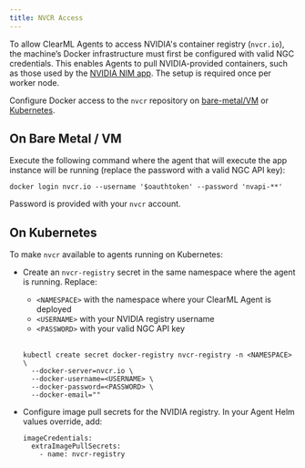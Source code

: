 ```yaml
---
title: NVCR Access
---
```


To allow ClearML Agents to access NVIDIA's container registry (`nvcr.io`), the machine’s Docker infrastructure must first be configured with valid NGC credentials.
This enables Agents to pull NVIDIA-provided containers, such as those used by the [NVIDIA NIM app](../webapp/applications/apps_nvidia_nim.md). The setup is 
required once per worker node.

Configure Docker access to the `nvcr` repository on [bare-metal/VM](#on-bare-metal--vm) or [Kubernetes](#on-kubernetes). 

## On Bare Metal / VM
   
Execute the following command where the agent that will execute the app instance will be running (replace the password with a valid NGC API key):

```
docker login nvcr.io --username '$oauthtoken' --password 'nvapi-**'
```
Password is provided with your `nvcr` account.

## On Kubernetes
  
To make `nvcr` available to agents running on Kubernetes:
* Create an `nvcr-registry` secret in the same namespace where the agent is running. Replace:
  * `<NAMESPACE>` with the namespace where your ClearML Agent is deployed
  * `<USERNAME>` with your NVIDIA registry username
  * `<PASSWORD>` with your valid NGC API key <br/><br/>
    
  ```
  kubectl create secret docker-registry nvcr-registry -n <NAMESPACE> \
    --docker-server=nvcr.io \
    --docker-username=<USERNAME> \
    --docker-password=<PASSWORD> \
    --docker-email=""
  ```
   
* Configure image pull secrets for the NVIDIA registry.
  In your Agent Helm values override, add:

  ```
  imageCredentials:
    extraImagePullSecrets:
      - name: nvcr-registry
  ```
